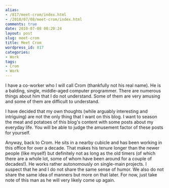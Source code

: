 ```yaml
---
alias:
- /817/meet-crom/index.html
- /2010/07/08/meet-crom/index.html
comments: true
date: 2010-07-08 00:20:24
layout: post
slug: meet-crom
title: Meet Crom
wordpress_id: 817
categories:
- Work
tags:
- Crom
- Work
---
```


I have a co-worker who I will call Crom (thankfully not his real name).  He is a balding, single, middle-aged computer programmer.  There are numerous things about him that I do not understand.  Some of them are very amusing and some of them are difficult to understand.

I have decided that my own thoughts (while arguably interesting and intriguing) are not the only thing that I want on this blog.  I want to season the meat and potatoes of this blog's content with some posts about my everyday life.  You will be able to judge the amusement factor of these posts for yourself.

Anyway, back to Crom.  He sits in a nearby cubicle and has been working in this office for over a decade.  That makes his tenure longer than the newer people (like myself) but definitely not as long as the old timers (of which there are a whole lot, some of whom have been around for a couple of decades!).  He works rather autonomously on single-main projects.  I suspect that he and I do not share the same sense of humor.  We also do not share the same idea of manners but more on that later.  For now, just take note of this man as he will very likely come up again.

